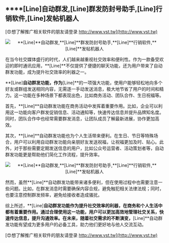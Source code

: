 ## ****[Line]**自动群发,**[Line]**群发防封号助手,**[Line]**行销软件,**[Line]**发帖机器人**

[😍想了解推广相关软件的朋友请登录 http://www.vst.tw](http://www.vst.tw)

 <center><img src="https://vst.tw/MP4/tuiguang/png/4.png" alt="**[Line]**自动群发,**[Line]**群发防封号助手,**[Line]**行销软件,**[Line]**发帖机器人"></center>

在当今社交媒体盛行的时代，人们越来越重视社交效率和便利性。作为一款备受欢迎的即时通讯应用，**[Line]**不仅提供了便捷的聊天功能，还为用户带来了自动群发功能，成为提升社交效率的利器之一。

**[Line]**自动群发功能，作为**[Line]**的一项强大功能，使用户能够轻松地向多个好友或群组发送相同内容，无需逐一手动发送消息，极大地节省了用户的时间和精力。这一功能在多种场景下都表现出色，比如商务活动、团队合作、生日祝福等。

首先，**[Line]**自动群发功能在商务活动中发挥着重要作用。比如，企业可以利用这一功能向客户群发促销信息、活动通知等，快速传达信息并提升品牌知名度。同时，团队合作中也经常需要群发消息，让团队成员了解最新进展，协作更加高效。

其次，**[Line]**自动群发功能也为个人生活带来便利。在生日、节日等特殊场合，用户可以利用自动群发功能向亲朋好友发送祝福，让祝福更加及时、贴心。此外，对于那些需要定期发送信息的用户，比如公众号运营者、活动策划者等，自动群发功能更是帮助他们简化工作流程，提升效率。

 <center><img src="https://vst.tw/MP4/tuiguang/png/6.png" alt="**[Line]**自动群发,**[Line]**群发防封号助手,**[Line]**行销软件,**[Line]**发帖机器人"></center>

然而，虽然**[Line]**自动群发功能带来诸多便利，但在使用过程中也需要注意一些问题。比如，在群发消息时需要确保内容合规，避免触犯相关法律法规；同时，也要注意控制群发频率，避免给接收者造成骚扰。

综上所述，**[Line]**自动群发功能作为提升社交效率的利器，在商务和个人生活中都有着重要作用。通过合理使用这一功能，用户可以更加高效地管理社交关系，快速传达信息，提升沟通效率。在未来，随着社交需求的不断演变，**[Line]**自动群发功能有望成为更多用户的必备工具，助力他们更好地与他人交流互动。

[😍想了解推广相关软件的朋友请登录 http://www.vst.tw](http://www.vst.tw)



